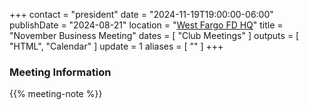 +++
contact = "president"
date = "2024-11-19T19:00:00-06:00"
publishDate = "2024-08-21"
location = "[West Fargo FD HQ](/places/west-fargo-fire-department-headquarters/)"
title = "November Business Meeting"
dates = [ "Club Meetings" ]
outputs = [ "HTML", "Calendar" ]
update = 1
aliases = [ "" ]
+++
### Meeting Information

{{% meeting-note %}}
